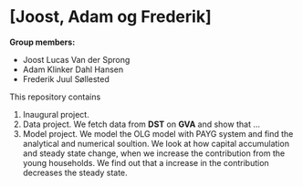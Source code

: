 # \[Joost, Adam og Frederik\]

**Group members:**
- Joost Lucas Van der Sprong
- Adam Klinker Dahl Hansen
- Frederik Juul Søllested

This repository contains  
1. Inaugural project. 
2. Data project. We fetch data from **DST** on **GVA** and show that ...
3. Model project. We model the OLG model with PAYG system and find the analytical and numerical soultion. We look at how capital accumulation and steady state change, when we increase the contribution from the young households. We find out that a increase in the contribution decreases the steady state.
